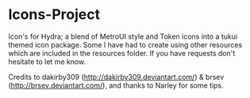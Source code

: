 Icons-Project
=============

Icon's for Hydra; a blend of MetroUI style and Token icons into a tukui themed icon package. Some I have had to create using other resources which are included in the resources folder. If you have requests don't hesitate to let me know.

Credits to dakirby309 (http://dakirby309.deviantart.com/) & brsev (http://brsev.deviantart.com/), and thanks to Narley for some tips.
